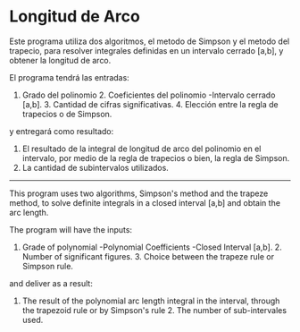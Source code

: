 # Longitud de Arco

Este programa utiliza dos algoritmos, el metodo de Simpson y el metodo del trapecio, para resolver
integrales definidas en un intervalo cerrado [a,b], y obtener la longitud de arco.

El programa tendrá las entradas:

  1. Grado del polinomio 
	2. Coeficientes del polinomio -Intervalo cerrado [a,b]. 
	3. Cantidad de cifras significativas. 
	4. Elección entre la regla de trapecios o de Simpson.

y entregará como resultado:

  1. El resultado de la integral de longitud de arco del polinomio en el intervalo, por medio de la regla de trapecios o bien, la regla de Simpson. 
  2. La cantidad de subintervalos utilizados.

-----------------------------------------------------------------------------------------------------------------------------------------------------------------------------------
This program uses two algorithms, Simpson's method and the trapeze method, to solve definite integrals in a closed interval [a,b] and obtain the arc length.

The program will have the inputs:

  1. Grade of polynomial -Polynomial Coefficients -Closed Interval [a,b]. 
	2. Number of significant figures. 
	3. Choice between the trapeze rule or Simpson rule.

and deliver as a result:

  1. The result of the polynomial arc length integral in the interval, through the trapezoid rule or by Simpson's rule 
	2. The number of sub-intervales used.
